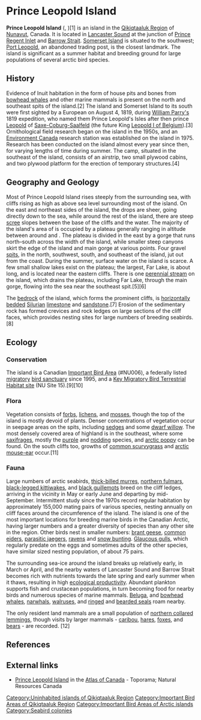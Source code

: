 # Prince Leopold Island

**Prince Leopold Island** (, )[1] is an island in the [Qikiqtaaluk
Region](Qikiqtaaluk_Region "wikilink") of [Nunavut](Nunavut "wikilink"),
Canada. It is located in [Lancaster Sound](Lancaster_Sound "wikilink")
at the junction of [Prince Regent Inlet](Prince_Regent_Inlet "wikilink")
and [Barrow Strait](Barrow_Strait "wikilink"). [Somerset
Island](Somerset_Island_(Nunavut) "wikilink") is situated to the
southwest; [Port Leopold](Port_Leopold "wikilink"), an abandoned trading
post, is the closest landmark. The island is significant as a summer
habitat and breeding ground for large populations of several arctic bird
species.

## History

Evidence of Inuit habitation in the form of house pits and bones from
[bowhead whales](bowhead_whale "wikilink") and other marine mammals is
present on the north and southeast spits of the island.[2] The island
and Somerset Island to its south were first sighted by a European on
August 4, 1819, during [William
Parry's](William_Parry_(explorer) "wikilink") 1819 expedition, who named
them Prince Leopold's Isles after then prince
[Leopold](Leopold_I_of_Belgium "wikilink") of
[Saxe-Coburg-Saalfeld](Saxe-Coburg-Saalfeld "wikilink") (the future King
[Leopold I of Belgium](Leopold_I_of_Belgium "wikilink")).[3]
Ornithological field research began on the island in the 1950s, and an
[Environment Canada](Environment_and_Climate_Change_Canada "wikilink")
research station was established on the island in 1975. Research has
been conducted on the island almost every year since then, for varying
lengths of time during summer. The camp, situated in the southeast of
the island, consists of an airstrip, two small plywood cabins, and two
plywood platform for the erection of temporary structures.[4]

## Geography and Geology

Most of Prince Leopold Island rises steeply from the surrounding sea,
with cliffs rising as high as above sea level surrounding most of the
island. On the east and northeast sides of the island, the drops are
sheer, going directly down to the sea, while around the rest of the
island, there are steep [scree](scree "wikilink") slopes between the
base of the cliffs and the water. The majority of the island's area of
is occupied by a plateau generally ranging in altitude between around
and . The plateau is divided in the east by a gorge that runs
north–south across the width of the island, while smaller steep canyons
skirt the edge of the island and main gorge at various points. Four
gravel [spits](spit_(landform) "wikilink"), in the north, southwest,
south, and southeast of the island, jut out from the coast. During the
summer, surface water on the island is scarce. A few small shallow lakes
exist on the plateau; the largest, Far Lake, is about long, and is
located near the eastern cliffs. There is one [perennial
stream](perennial_stream "wikilink") on the island, which drains the
plateau, including Far Lake, through the main gorge, flowing into the
sea near the southeast spit.[5][6]

The [bedrock](bedrock "wikilink") of the island, which forms the
prominent cliffs, is [horizontally bedded](bed_(geology) "wikilink")
[Silurian](Silurian "wikilink") [limestone](limestone "wikilink") and
[sandstone](sandstone "wikilink").[7] Erosion of the sedimentary rock
has formed crevices and rock ledges on large sections of the cliff
faces, which provides nesting sites for large numbers of breeding
seabirds.[8]

## Ecology

### Conservation

The island is a Canadian [Important Bird
Area](Important_Bird_Area "wikilink") (#NU006), a federally listed
[migratory](Bird_migration "wikilink") [bird
sanctuary](bird_sanctuary "wikilink") since 1995, and a [Key Migratory
Bird Terrestrial Habitat site](Key_Habitat_Site "wikilink") (NU Site
15).[9][10]

### Flora

Vegetation consists of [forbs](forb "wikilink"),
[lichens](lichen "wikilink"), and [mosses](moss "wikilink"), though the
top of the island is mostly devoid of plants. Denser concentrations of
vegetation occur in seepage areas on the spits, including
[sedges](sedge "wikilink") and some [dwarf
willow](dwarf_willow "wikilink"). The most densely covered area of
highland is in the southeast, where some
[saxifrages](saxifrages "wikilink"), mostly the
[purple](Saxifraga_oppositifolia "wikilink") and
[nodding](Saxifraga_cernua "wikilink") species, and [arctic
poppy](arctic_poppy "wikilink") can be found. On the south cliffs too,
growths of [common scurvygrass](Cochlearia "wikilink") and [arctic
mouse-ear](Cerastium_arcticum "wikilink") occur.[11]

### Fauna

Large numbers of arctic seabirds, [thick-billed
murres](thick-billed_murre "wikilink"), [northern
fulmars](northern_fulmar "wikilink"), [black-legged
kittiwakes](black-legged_kittiwake "wikilink"), and [black
guillemots](black_guillemot "wikilink") breed on the cliff ledges,
arriving in the vicinity in May or early June and departing by
mid-September. Intermittent study since the 1970s record regular
habitation by approximately 155,000 mating pairs of various species,
nesting annually on cliff faces around the circumference of the island.
The island is one of the most important locations for breeding marine
birds in the Canadian Arctic, having larger numbers and a greater
diversity of species than any other site in the region. Other birds nest
in smaller numbers: [brant geese](brant_(goose) "wikilink"), [common
eiders](common_eider "wikilink"), [parasitic
jaegers](parasitic_jaeger "wikilink"), [ravens](raven "wikilink") and
[snow bunting](snow_bunting "wikilink"). [Glaucous
gulls](Glaucous_gulls "wikilink"), which regularly predate on the eggs
and sometimes adults of the other species, have similar sized nesting
population, of about 75 pairs.

The surrounding sea-ice around the island breaks up relatively early, in
March or April, and the nearby waters of Lancaster Sound and Barrow
Strait becomes rich with nutrients towards the late spring and early
summer when it thaws, resulting in high [ecological
productivity](Productivity_(ecology) "wikilink"). Abundant plankton
supports fish and crustacean populations, in turn becoming food for
nearby birds and numerous species of marine mammals.
[Beluga](Beluga_whales "wikilink"), and [bowhead
whales](bowhead_whale "wikilink"), [narwhals](narwhal "wikilink"),
[walruses](walrus "wikilink"), and [ringed](ringed_seal "wikilink") and
[bearded seals](bearded_seal "wikilink") roam nearby.

The only resident land mammals are a small population of [northern
collared lemmings](northern_collared_lemming "wikilink"), though visits
by larger mammals - [caribou](peary_caribou "wikilink"),
[hares](arctic_hare "wikilink"), [foxes](arctic_fox "wikilink"), and
[bears](polar_bear "wikilink") - are recorded. [12]


## References

## External links

-   [Prince Leopold
    Island](http://atlas.nrcan.gc.ca/site/english/toporama?center=149469.09020744,2733177.361296&zoom=7)
    in the [Atlas of Canada](Atlas_of_Canada "wikilink") - Toporama;
    Natural Resources Canada

[Category:Uninhabited islands of Qikiqtaaluk
Region](Category:Uninhabited_islands_of_Qikiqtaaluk_Region "wikilink")
[Category:Important Bird Areas of Qikiqtaaluk
Region](Category:Important_Bird_Areas_of_Qikiqtaaluk_Region "wikilink")
[Category:Important Bird Areas of Arctic
islands](Category:Important_Bird_Areas_of_Arctic_islands "wikilink")
[Category:Seabird colonies](Category:Seabird_colonies "wikilink")